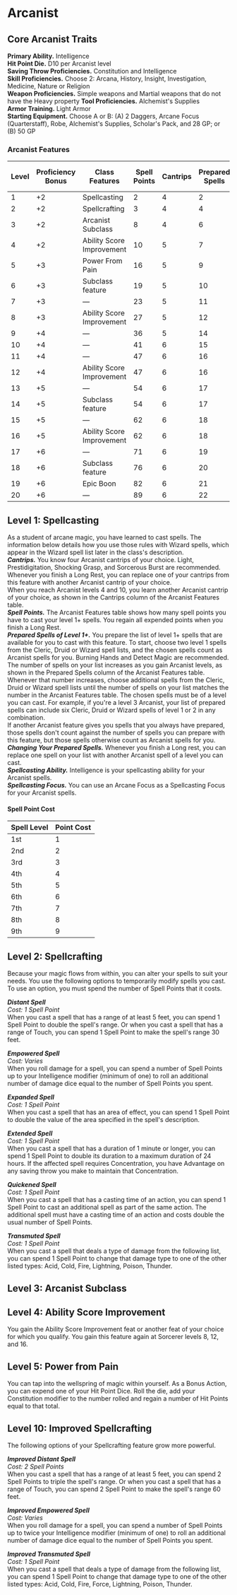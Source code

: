 # Arcanist

## Core Arcanist Traits
**Primary Ability.** Intelligence  
**Hit Point Die.** D10 per Arcanist level  
**Saving Throw Proficiencies.** Constitution and Intelligence  
**Skill Proficiencies.** Choose 2: Arcana, History, Insight, Investigation, Medicine, Nature or Religion  
**Weapon Proficiencies.** Simple weapons and Martial weapons that do not have the Heavy property
**Tool Proficiencies.** Alchemist's Supplies  
**Armor Training.** Light Armor  
**Starting Equipment.** Choose A or B: (A) 2 Daggers, Arcane Focus (Quarterstaff), Robe, Alchemist's Supplies, Scholar's Pack, and 28 GP; or (B) 50 GP

### Arcanist Features
| Level | Proficiency Bonus | Class Features            | Spell Points | Cantrips | Prepared Spells | Max Spell Level |
|-------|-------------------|---------------------------|--------------|----------|-----------------|-----------------|
| 1     | +2                | Spellcasting              | 2            | 4        | 2               | 1               |
| 2     | +2                | Spellcrafting             | 3            | 4        | 4               | 1               |
| 3     | +2                | Arcanist Subclass         | 8            | 4        | 6               | 2               |
| 4     | +2                | Ability Score Improvement | 10           | 5        | 7               | 2               |
| 5     | +3                | Power From Pain           | 16           | 5        | 9               | 3               |
| 6     | +3                | Subclass feature          | 19           | 5        | 10              | 3               |
| 7     | +3                | —                         | 23           | 5        | 11              | 4               |
| 8     | +3                | Ability Score Improvement | 27           | 5        | 12              | 4               |
| 9     | +4                | —                         | 36           | 5        | 14              | 5               |
| 10    | +4                | —                         | 41           | 6        | 15              | 5               |
| 11    | +4                | —                         | 47           | 6        | 16              | 6               |
| 12    | +4                | Ability Score Improvement | 47           | 6        | 16              | 6               |
| 13    | +5                | —                         | 54           | 6        | 17              | 7               |
| 14    | +5                | Subclass feature          | 54           | 6        | 17              | 7               |
| 15    | +5                | —                         | 62           | 6        | 18              | 8               |
| 16    | +5                | Ability Score Improvement | 62           | 6        | 18              | 8               |
| 17    | +6                | —                         | 71           | 6        | 19              | 9               |
| 18    | +6                | Subclass feature          | 76           | 6        | 20              | 9               |
| 19    | +6                | Epic Boon                 | 82           | 6        | 21              | 9               |
| 20    | +6                | —                         | 89           | 6        | 22              | 9               |


## Level 1: Spellcasting
As a student of arcane magic, you have learned to cast spells. The information below details how you use those rules with Wizard spells, which appear in the Wizard spell list later in the class's description.  
***Cantrips.*** You know four Arcanist cantrips of your choice. Light, Prestidigitation, Shocking Grasp, and Sorcerous Burst are recommended. Whenever you finish a Long Rest, you can replace one of your cantrips from this feature with another Arcanist cantrip of your choice.  
When you reach Arcanist levels 4 and 10, you learn another Arcanist cantrip of your choice, as shown in the Cantrips column of the Arcanist Features table.  
***Spell Points.*** The Arcanist Features table shows how many spell points you have to cast your level 1+ spells. You regain all expended points when you finish a Long Rest.  
***Prepared Spells of Level 1+.*** You prepare the list of level 1+ spells that are available for you to cast with this feature. To start, choose two level 1 spells from the Cleric, Druid or Wizard spell lists, and the chosen spells count as Arcanist spells for you. Burning Hands and Detect Magic are recommended.  
The number of spells on your list increases as you gain Arcanist levels, as shown in the Prepared Spells column of the Arcanist Features table. Whenever that number increases, choose additional spells from the Cleric, Druid or Wizard spell lists until the number of spells on your list matches the number in the Arcanist Features table. The chosen spells must be of a level you can cast. For example, if you're a level 3 Arcanist, your list of prepared spells can include six Cleric, Druid or Wizard spells of level 1 or 2 in any combination.  
If another Arcanist feature gives you spells that you always have prepared, those spells don't count against the number of spells you can prepare with this feature, but those spells otherwise count as Arcanist spells for you.  
***Changing Your Prepared Spells.*** Whenever you finish a Long rest, you can replace one spell on your list with another Arcanist spell of a level you can cast.  
***Spellcasting Ability.*** Intelligence is your spellcasting ability for your Arcanist spells.  
***Spellcasting Focus.*** You can use an Arcane Focus as a Spellcasting Focus for your Arcanist spells.

#### Spell Point Cost
| Spell Level | Point Cost |
| ----------- | ---------- |
| 1st         | 1          |
| 2nd         | 2          |
| 3rd         | 3          |
| 4th         | 4          |
| 5th         | 5          |
| 6th         | 6          |
| 7th         | 7          |
| 8th         | 8          |
| 9th         | 9          |

## Level 2: Spellcrafting
Because your magic flows from within, you can alter your spells to suit your needs. You use the following options to temporarily modify spells you cast. To use an option, you must spend the number of Spell Points that it costs.  

***Distant Spell***  
*Cost: 1 Spell Point*  
When you cast a spell that has a range of at least 5 feet, you can spend 1 Spell Point to double the spell's range. Or when you cast a spell that has a range of Touch, you can spend 1 Spell Point to make the spell's range 30 feet.  

***Empowered Spell***  
*Cost: Varies*  
When you roll damage for a spell, you can spend a number of Spell Points up to your Intelligence modifier (minimum of one) to roll an additional number of damage dice equal to the number of Spell Points you spent.  

***Expanded Spell***  
*Cost: 1 Spell Point*  
When you cast a spell that has an area of effect, you can spend 1 Spell Point to double the value of the area specified in the spell's description.

***Extended Spell***  
*Cost: 1 Spell Point*  
When you cast a spell that has a duration of 1 minute or longer, you can spend 1 Spell Point to double its duration to a maximum duration of 24 hours. If the affected spell requires Concentration, you have Advantage on any saving throw you make to maintain that Concentration.

***Quickened Spell***  
*Cost: 1 Spell Point*  
When you cast a spell that has a casting time of an action, you can spend 1 Spell Point to cast an additional spell as part of the same action. The additional spell must have a casting time of an action and costs double the usual number of Spell Points.

***Transmuted Spell***  
*Cost: 1 Spell Point*  
When you cast a spell that deals a type of damage from the following list, you can spend 1 Spell Point to change that damage type to one of the other listed types: Acid, Cold, Fire, Lightning, Poison, Thunder.  

## Level 3: Arcanist Subclass

## Level 4: Ability Score Improvement
You gain the Ability Score Improvement feat or another feat of your choice for which you qualify. You gain this feature again at Sorcerer levels 8, 12, and 16.

## Level 5: Power from Pain
You can tap into the wellspring of magic within yourself. As a Bonus Action, you can expend one of your Hit Point Dice. Roll the die, add your Constitution modifier to the number rolled and regain a number of Hit Points equal to that total.

## Level 10: Improved Spellcrafting
The following options of your Spellcrafting feature grow more powerful.

***Improved Distant Spell***  
*Cost: 2 Spell Points*  
When you cast a spell that has a range of at least 5 feet, you can spend 2 Spell Points to triple the spell's range. Or when you cast a spell that has a range of Touch, you can spend 2 Spell Point to make the spell's range 60 feet.  

***Improved Empowered Spell***  
*Cost: Varies*  
When you roll damage for a spell, you can spend a number of Spell Points up to twice your Intelligence modifier (minimum of one) to roll an additional number of damage dice equal to the number of Spell Points you spent. 

***Improved Transmuted Spell***  
*Cost: 1 Spell Point*  
When you cast a spell that deals a type of damage from the following list, you can spend 1 Spell Point to change that damage type to one of the other listed types: Acid, Cold, Fire, Force, Lightning, Poison, Thunder. 